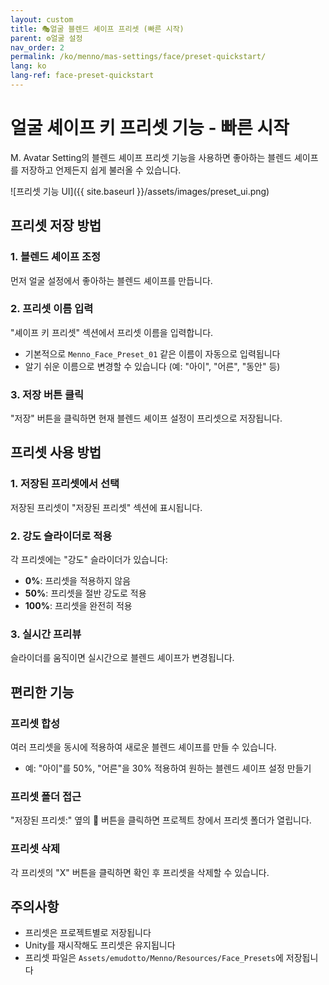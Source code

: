```yaml
---
layout: custom
title: 🎭얼굴 블렌드 셰이프 프리셋 (빠른 시작)
parent: ⚙️얼굴 설정
nav_order: 2
permalink: /ko/menno/mas-settings/face/preset-quickstart/
lang: ko
lang-ref: face-preset-quickstart
---
```


# 얼굴 셰이프 키 프리셋 기능 - 빠른 시작

M. Avatar Setting의 블렌드 셰이프 프리셋 기능을 사용하면 좋아하는 블렌드 셰이프를 저장하고 언제든지 쉽게 불러올 수 있습니다.

![프리셋 기능 UI]({{ site.baseurl }}/assets/images/preset_ui.png)

## 프리셋 저장 방법

### 1. 블렌드 셰이프 조정
먼저 얼굴 설정에서 좋아하는 블렌드 셰이프를 만듭니다.

### 2. 프리셋 이름 입력
"셰이프 키 프리셋" 섹션에서 프리셋 이름을 입력합니다.
- 기본적으로 `Menno_Face_Preset_01` 같은 이름이 자동으로 입력됩니다
- 알기 쉬운 이름으로 변경할 수 있습니다 (예: "아이", "어른", "동안" 등)

### 3. 저장 버튼 클릭
"저장" 버튼을 클릭하면 현재 블렌드 셰이프 설정이 프리셋으로 저장됩니다.

## 프리셋 사용 방법

### 1. 저장된 프리셋에서 선택
저장된 프리셋이 "저장된 프리셋" 섹션에 표시됩니다.

### 2. 강도 슬라이더로 적용
각 프리셋에는 "강도" 슬라이더가 있습니다:
- **0%**: 프리셋을 적용하지 않음
- **50%**: 프리셋을 절반 강도로 적용
- **100%**: 프리셋을 완전히 적용

### 3. 실시간 프리뷰
슬라이더를 움직이면 실시간으로 블렌드 셰이프가 변경됩니다.

## 편리한 기능

### 프리셋 합성
여러 프리셋을 동시에 적용하여 새로운 블렌드 셰이프를 만들 수 있습니다.
- 예: "아이"를 50%, "어른"을 30% 적용하여 원하는 블렌드 셰이프 설정 만들기

### 프리셋 폴더 접근
"저장된 프리셋:" 옆의 📁 버튼을 클릭하면 프로젝트 창에서 프리셋 폴더가 열립니다.

### 프리셋 삭제
각 프리셋의 "X" 버튼을 클릭하면 확인 후 프리셋을 삭제할 수 있습니다.

## 주의사항

- 프리셋은 프로젝트별로 저장됩니다
- Unity를 재시작해도 프리셋은 유지됩니다
- 프리셋 파일은 `Assets/emudotto/Menno/Resources/Face_Presets`에 저장됩니다 